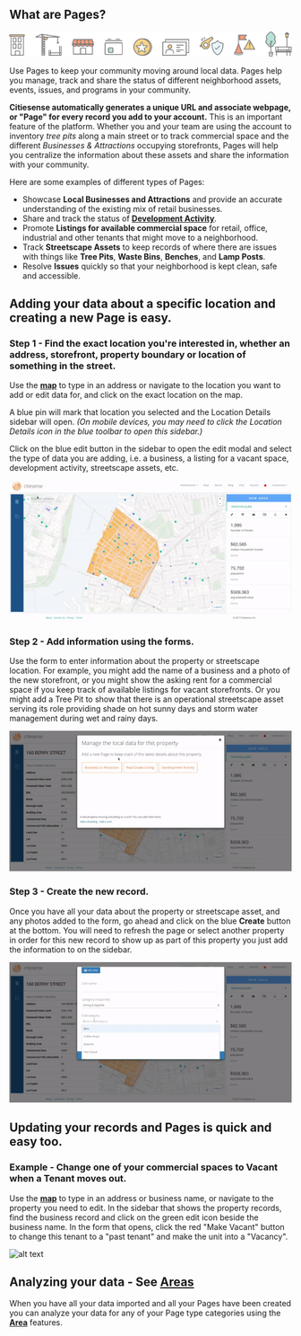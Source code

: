 ## What are Pages?

![alt text](https://github.com/citiesense/docs/blob/master/images/Schedule%20a%20demo%20IMAGE.png?raw=true "Pages help you manage and share of all your local information.")

Use Pages to keep your community moving around local data. Pages help you manage, track and share the status of different neighborhood assets, events, issues, and programs in your community. 

**Citiesense automatically generates a unique URL and associate webpage, or "Page" for every record you add to your account.** This is an important feature of the platform. Whether you and your team are using the account to inventory *tree pits* along a main street or to track commercial space and the different *Businesses & Attractions* occupying storefronts, Pages will help you centralize the information about these assets and share the information with your community. 

Here are some examples of different types of Pages:
- Showcase **Local Businesses and Attractions** and provide an accurate understanding of the existing mix of retail businesses. 
- Share and track the status of [**Development Activity**](https://www.citiesense.com/projects/3287 "Example of a Page for Development Activity").
- Promote **Listings for available commercial space** for retail, office, industrial and other tenants that might move to a neighborhood.
- Track **Streetscape Assets** to keep records of where there are issues with things like **Tree Pits**, **Waste Bins**, **Benches**, and **Lamp Posts**.
- Resolve **Issues** quickly so that your neighborhood is kept clean, safe and accessible.


## Adding your data about a specific location and creating a new Page is easy.

### Step 1 - Find the exact location you're interested in, whether an address, storefront, property boundary or location of something in the street.
Use the [**map**](https://www.citiesense.com/cities/new-york-city "City Map") to type in an address or navigate to the location you want to add or edit data for, and click on the exact location on the map. 

A blue pin will mark that location you selected and the Location Details sidebar will open. *(On mobile devices, you may need to click the Location Details icon in the blue toolbar to open this sidebar.)*

Click on the blue edit button in the sidebar to open the edit modal and select the type of data you are adding, i.e. a business, a listing for a vacant space, development activity, streetscape assets, etc. 

![alt text](https://github.com/citiesense/docs/blob/master/find_the_location.gif?raw=true "Find the property you want to manage, and click the edit button.")

### Step 2 - Add information using the forms.
Use the form to enter information about the property or streetscape location. For example, you might add the name of a business and a photo of the new storefront, or you might show the asking rent for a commercial space if you keep track of available listings for vacant storefronts. Or you might add a Tree Pit to show that there is an operational streetscape asset serving its role providing shade on hot sunny days and storm water management during wet and rainy days.

![alt text](https://github.com/citiesense/docs/blob/master/select_record_to_add.gif?raw=true "Fill out the form to add your local data.")

### Step 3 - Create the new record.
Once you have all your data about the property or streetscape asset, and any photos added to the form, go ahead and click on the blue **Create** button at the bottom. You will need to refresh the page or select another property in order for this new record to show up as part of this property you just add the information to on the sidebar.

![alt text](https://github.com/citiesense/docs/blob/master/images/create_new_record.gif?raw=true "Refresh the page to see your new record.")



## Updating your records and Pages is quick and easy too.

### Example - Change one of your commercial spaces to Vacant when a Tenant moves out.
Use the [**map**](https://www.citiesense.com/map "Map") to type in an address or business name, or navigate to the property you need to edit. In the sidebar that shows the property records, find the business record and click on the green edit icon beside the business name. In the form that opens, click the red "Make Vacant" button to change this tenant to a "past tenant" and make the unit into a "Vacancy".


![alt text](https://s1.gifyu.com/images/ezgif.com-video-to-gif-12.gif "Change a tenant to a vacancy.")


## Analyzing your data - See [**Areas**](https://www.citiesense.com/docs/pages/04-Areas.md)

When you have all your data imported and all your Pages have been created you can analyze your data for any of your Page type categories using the [**Area**](https://www.citiesense.com/docs/pages/04-Areas.md) features.

